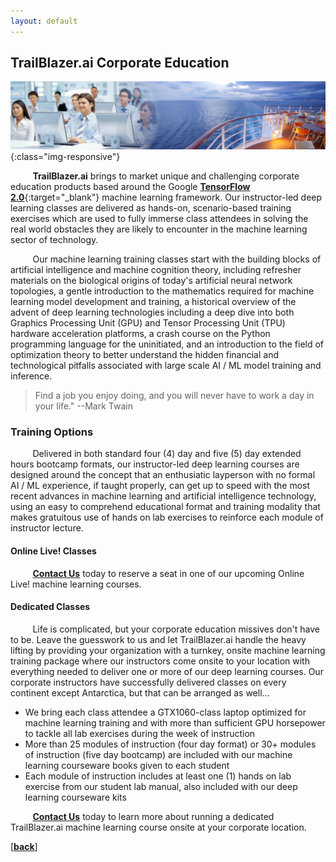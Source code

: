 ```yaml
---
layout: default
---
```


## TrailBlazer.ai Corporate Education
![TrailBlazer.ai Machine Learning Training](/assets/images/deep_learning_training_classes.png){:class="img-responsive"}

&nbsp;&nbsp;&nbsp;&nbsp;&nbsp;&nbsp;&nbsp;&nbsp;&nbsp;**TrailBlazer.ai** brings to market unique and challenging corporate education products based around the Google [**TensorFlow 2.0**](https://tensorflow.org){:target="_blank"} machine learning framework. Our instructor-led deep learning classes are delivered as hands-on, scenario-based training exercises which are used to fully immerse class attendees in solving the real world obstacles they are likely to encounter in the machine learning sector of technology.

&nbsp;&nbsp;&nbsp;&nbsp;&nbsp;&nbsp;&nbsp;&nbsp;&nbsp;Our machine learning training classes start with the building blocks of artificial intelligence and machine cognition theory, including refresher materials on the biological origins of today's artificial neural network topologies, a gentle introduction to the mathematics required for machine learning model development and training, a historical overview of the advent of deep learning technologies including a deep dive into both Graphics Processing Unit (GPU) and Tensor Processing Unit (TPU) hardware acceleration platforms, a crash course on the Python programming language for the uninitiated, and an introduction to the field of optimization theory to better understand the hidden financial and technological pitfalls associated with large scale AI / ML model training and inference.

>Find a job you enjoy doing, and you will never have to work a day in your life." --Mark Twain

### Training Options

&nbsp;&nbsp;&nbsp;&nbsp;&nbsp;&nbsp;&nbsp;&nbsp;&nbsp;Delivered in both standard four (4) day and five (5) day extended hours bootcamp formats, our instructor-led deep learning courses are designed around the concept that an enthusiatic layperson with no formal AI / ML experience, if taught properly, can get up to speed with the most recent advances in machine learning and artificial intelligence technology, using an easy to comprehend educational format and training modality that makes gratuitous use of hands on lab exercises to reinforce each module of instructor lecture.

#### Online Live! Classes

&nbsp;&nbsp;&nbsp;&nbsp;&nbsp;&nbsp;&nbsp;&nbsp;&nbsp;[**Contact Us**](https://TrailBlazer.ai/contact_machine_learning_experts) today to reserve a seat in one of our upcoming Online Live! machine learning courses.

#### Dedicated Classes

&nbsp;&nbsp;&nbsp;&nbsp;&nbsp;&nbsp;&nbsp;&nbsp;&nbsp;Life is complicated, but your corporate education missives don't have to be. Leave the guesswork to us and let TrailBlazer.ai handle the heavy lifting by providing your organization with a turnkey, onsite machine learning training package where our instructors come onsite to your location with everything needed to deliver one or more of our deep learning courses. Our corporate instructors have successfully delivered classes on every continent except Antarctica, but that can be arranged as well...
- We bring each class attendee a GTX1060-class laptop optimized for machine learning training and with more than sufficient GPU horsepower to tackle all lab exercises during the week of instruction
- More than 25 modules of instruction (four day format) or 30+ modules of instruction (five day bootcamp) are included with our machine learning courseware books given to each student
- Each module of instruction includes at least one (1) hands on lab exercise from our student lab manual, also included with our deep learning courseware kits

&nbsp;&nbsp;&nbsp;&nbsp;&nbsp;&nbsp;&nbsp;&nbsp;&nbsp;[**Contact Us**](https://TrailBlazer.ai/contact_machine_learning_experts) today to learn more about running a dedicated TrailBlazer.ai machine learning course onsite at your corporate location.

[[**back**]](./)
